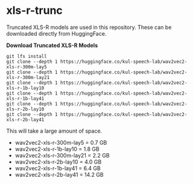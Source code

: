 # xls-r-trunc

Truncated XLS-R models are used in this repository. These can be downloaded directly
from HuggingFace.

**Download Truncated XLS-R Models**

```
git lfs install
git clone --depth 1 https://huggingface.co/kul-speech-lab/wav2vec2-xls-r-300m-lay5
git clone --depth 1 https://huggingface.co/kul-speech-lab/wav2vec2-xls-r-300m-lay21
git clone --depth 1 https://huggingface.co/kul-speech-lab/wav2vec2-xls-r-1b-lay10
git clone --depth 1 https://huggingface.co/kul-speech-lab/wav2vec2-xls-r-1b-lay41
git clone --depth 1 https://huggingface.co/kul-speech-lab/wav2vec2-xls-r-2b-lay10
git clone --depth 1 https://huggingface.co/kul-speech-lab/wav2vec2-xls-r-2b-lay41
```

This will take a large amount of space.
- wav2vec2-xls-r-300m-lay5 = 0.7 GB
- wav2vec2-xls-r-1b-lay10 = 1.8 GB
- wav2vec2-xls-r-300m-lay21 = 2.2 GB
- wav2vec2-xls-r-2b-lay10 = 4.0 GB
- wav2vec2-xls-r-1b-lay41 = 6.4 GB
- wav2vec2-xls-r-2b-lay41 = 14.2 GB

